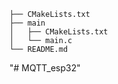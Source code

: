 



```
├── CMakeLists.txt
├── main
│   ├── CMakeLists.txt
│   └── main.c
└── README.md       
```

"# MQTT_esp32" 
